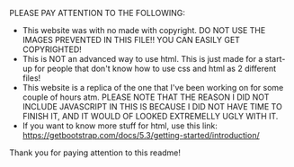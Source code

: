 PLEASE PAY ATTENTION TO THE FOLLOWING:
- This website was with no made with copyright. DO NOT USE THE IMAGES PREVENTED IN THIS FILE!! YOU CAN EASILY GET COPYRIGHTED!
- This is NOT an advanced way to use html. This is just made for a start-up for people that don't know how to use css and html as 2 different files!
- This website is a replica of the one that I've been working on for some couple of hours atm. PLEASE NOTE THAT THE REASON I DID NOT INCLUDE JAVASCRIPT IN THIS IS BECAUSE I DID NOT HAVE TIME TO FINISH IT, AND IT WOULD OF LOOKED EXTREMELLY UGLY WITH IT.
- If you want to know more stuff for html, use this link: https://getbootstrap.com/docs/5.3/getting-started/introduction/


Thank you for paying attention to this readme!
